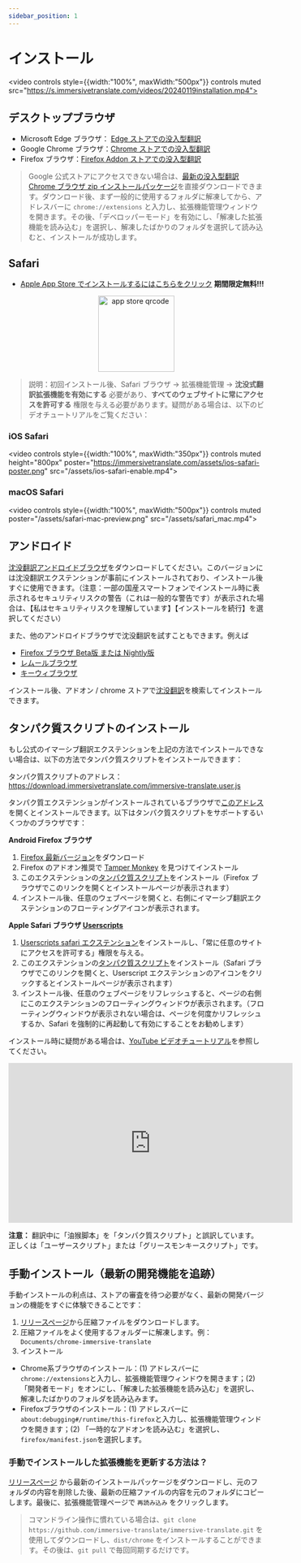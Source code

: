 ```yaml
---
sidebar_position: 1
---
```


# インストール
<video
controls style={{width:"100%", maxWidth:"500px"}}
controls
muted
src="https://s.immersivetranslate.com/videos/20240119installation.mp4"></video>

## デスクトップブラウザ

- Microsoft Edge ブラウザ： [Edge ストアでの没入型翻訳](https://microsoftedge.microsoft.com/addons/detail/amkbmndfnliijdhojkpoglbnaaahippg)
- Google Chrome ブラウザ：[Chrome ストアでの没入型翻訳](https://chrome.google.com/webstore/detail/immersive-translate/bpoadfkcbjbfhfodiogcnhhhpibjhbnh)
- Firefox ブラウザ：[Firefox Addon ストアでの没入型翻訳](https://addons.mozilla.org/zh-CN/firefox/addon/immersive-translate/)

> Google 公式ストアにアクセスできない場合は、[最新の没入型翻訳 Chrome ブラウザ zip インストールパッケージ](https://download.immersivetranslate.com/latest/chrome-immersive-translate.zip)を直接ダウンロードできます。ダウンロード後、まず一般的に使用するフォルダに解凍してから、アドレスバーに `chrome://extensions` と入力し、拡張機能管理ウィンドウを開きます。その後、「デベロッパーモード」を有効にし、「解凍した拡張機能を読み込む」を選択し、解凍したばかりのフォルダを選択して読み込むと、インストールが成功します。

## Safari

- [Apple App Store でインストールするにはこちらをクリック](https://apps.apple.com/app/immersive-translate/id6447957425) **期間限定無料!!!**

<div align="center">
<img src="/assets/immersive-app-store.png" width="150" alt="app store qrcode"/>
</div>

> 説明：初回インストール後、Safari ブラウザ -> 拡張機能管理 -> **沈没式翻訳拡張機能を有効にする** 必要があり、**すべてのウェブサイトに常にアクセスを許可する** 権限を与える必要があります。疑問がある場合は、以下のビデオチュートリアルをご覧ください：

### iOS Safari

<video
controls style={{width:"100%", maxWidth:"350px"}}
controls
muted
height="800px"
poster="https://immersivetranslate.com/assets/ios-safari-poster.png" src="/assets/ios-safari-enable.mp4"></video>

### macOS Safari

<video
controls style={{width:"100%", maxWidth:"500px"}}
controls
muted
poster="/assets/safari-mac-preview.png" src="/assets/safari_mac.mp4"></video>

## アンドロイド

[沈没翻訳アンドロイドブラウザ](/android/)をダウンロードしてください。このバージョンには沈没翻訳エクステンションが事前にインストールされており、インストール後すぐに使用できます。（注意：一部の国産スマートフォンでインストール時に表示されるセキュリティリスクの警告（これは一般的な警告です）が表示された場合は、【私はセキュリティリスクを理解しています】【インストールを続行】を選択してください）

また、他のアンドロイドブラウザで沈没翻訳を試すこともできます。例えば

- [Firefox ブラウザ Beta版 または Nightly版](https://www.mozilla.org/zh-CN/firefox/channel/android/)
- [レムールブラウザ](https://lemurbrowser.com/app/zh/)
- [キーウィブラウザ](https://kiwibrowser.com/)

インストール後、アドオン / chrome ストアで[沈没翻訳](https://chrome.google.com/webstore/detail/immersive-translate/bpoadfkcbjbfhfodiogcnhhhpibjhbnh)を検索してインストールできます。

## タンパク質スクリプトのインストール

もし公式のイマーシブ翻訳エクステンションを上記の方法でインストールできない場合は、以下の方法でタンパク質スクリプトをインストールできます：

タンパク質スクリプトのアドレス： <https://download.immersivetranslate.com/immersive-translate.user.js>

タンパク質エクステンションがインストールされているブラウザで[このアドレス](https://download.immersivetranslate.com/immersive-translate.user.js)を開くとインストールできます。以下はタンパク質スクリプトをサポートするいくつかのブラウザです：

**Android Firefox ブラウザ**

1. [Firefox 最新バージョン](https://www.firefox.com.cn/download/#product-android-release)をダウンロード
2. Firefox のアドオン推奨で [Tamper Monkey](https://www.tampermonkey.net/) を見つけてインストール
3. このエクステンションの[タンパク質スクリプト](https://download.immersivetranslate.com/immersive-translate.user.js)をインストール（Firefox ブラウザでこのリンクを開くとインストールページが表示されます）
4. インストール後、任意のウェブページを開くと、右側にイマーシブ翻訳エクステンションのフローティングアイコンが表示されます。

**Apple Safari ブラウザ [Userscripts](https://itunes.apple.com/us/app/userscripts/id1463298887)**

1. [Userscripts safari エクステンション](https://itunes.apple.com/us/app/userscripts/id1463298887)をインストールし、「常に任意のサイトにアクセスを許可する」権限を与える。
2. このエクステンションの[タンパク質スクリプト](https://download.immersivetranslate.com/immersive-translate.user.js)をインストール（Safari ブラウザでこのリンクを開くと、Userscript エクステンションのアイコンをクリックするとインストールページが表示されます）
3. インストール後、任意のウェブページをリフレッシュすると、ページの右側にこのエクステンションのフローティングウィンドウが表示されます。（フローティングウィンドウが表示されない場合は、ページを何度かリフレッシュするか、Safari を強制的に再起動して有効にすることをお勧めします）

インストール時に疑問がある場合は、[YouTube ビデオチュートリアル](https://www.youtube.com/watch?v=IWOFFWDfZGY)を参照してください。

<iframe width="560" height="315" src="https://www.youtube.com/embed/IWOFFWDfZGY" title="YouTube video player" frameborder="0" allow="accelerometer; autoplay; clipboard-write; encrypted-media; gyroscope; picture-in-picture; web-share" allowfullscreen></iframe>

**注意：** 翻訳中に「油猴脚本」を「タンパク質スクリプト」と誤訳しています。正しくは「ユーザースクリプト」または「グリースモンキースクリプト」です。

## 手動インストール（最新の開発機能を追跡）

手動インストールの利点は、ストアの審査を待つ必要がなく、最新の開発バージョンの機能をすぐに体験できることです：

1. [リリースページ](https://github.com/immersive-translate/immersive-translate/releases/)から圧縮ファイルをダウンロードします。
2. 圧縮ファイルをよく使用するフォルダーに解凍します。例：`Documents/chrome-immersive-translate`
3. インストール

- Chrome系ブラウザのインストール：(1) アドレスバーに`chrome://extensions`と入力し、拡張機能管理ウィンドウを開きます；(2) 「開発者モード」をオンにし、「解凍した拡張機能を読み込む」を選択し、解凍したばかりのフォルダを読み込みます。
- Firefoxブラウザのインストール：(1) アドレスバーに`about:debugging#/runtime/this-firefox`と入力し、拡張機能管理ウィンドウを開きます；(2) 「一時的なアドオンを読み込む」を選択し、`firefox/manifest.json`を選択します。

### 手動でインストールした拡張機能を更新する方法は？

[リリースページ](https://github.com/immersive-translate/immersive-translate/releases/) から最新のインストールパッケージをダウンロードし、元のフォルダの内容を削除した後、最新の圧縮ファイルの内容を元のフォルダにコピーします。最後に、拡張機能管理ページで `再読み込み` をクリックします。

> コマンドライン操作に慣れている場合は、`git clone https://github.com/immersive-translate/immersive-translate.git` を使用してダウンロードし、`dist/chrome` をインストールすることができます。その後は、`git pull` で毎回同期するだけです。